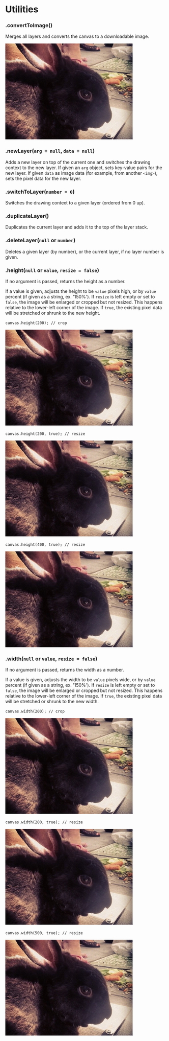 # Utilities

### .convertToImage()

Merges all layers and converts the canvas to a downloadable image.

<img src="images/bunny.jpg" height="300" width="400">

### .newLayer(`arg = null`, `data = null`)

Adds a new layer on top of the current one and switches the drawing context to the new layer. If given an `arg` object, sets key-value pairs for the new layer. If given `data` as image data (for example, from another `<img>`), sets the pixel data for the new layer.

### .switchToLayer(`number = 0`)

Switches the drawing context to a given layer (ordered from 0 up).

### .duplicateLayer()

Duplicates the current layer and adds it to the top of the layer stack.

### .deleteLayer(`null` or `number`)

Deletes a given layer (by number), or the current layer, if no layer number is given.

### .height(`null` or `value`, `resize = false`)

If no argument is passed, returns the height as a number.

If a value is given, adjusts the height to be `value` pixels high, or by `value` percent (if given as a string, ex. '150%'). If `resize` is left empty or set to `false`, the image will be enlarged or cropped but not resized. This happens relative to the lower-left corner of the image. If `true`, the existing pixel data will be stretched or shrunk to the new height.

```
canvas.height(200); // crop
```

<img id="martin-height-200-crop" src="images/bunny.jpg" height="300" width="400">

```
canvas.height(200, true); // resize
```

<img id="martin-height-200-resize" src="images/bunny.jpg" height="300" width="400">

```
canvas.height(400, true); // resize
```

<img id="martin-height-400-resize" src="images/bunny.jpg" height="300" width="400">

### .width(`null` or `value`, `resize = false`)

If no argument is passed, returns the width as a number.

If a value is given, adjusts the width to be `value` pixels wide, or by `value` percent (if given as a string, ex. '150%'). If `resize` is left empty or set to `false`, the image will be enlarged or cropped but not resized. This happens relative to the lower-left corner of the image. If `true`, the existing pixel data will be stretched or shrunk to the new width.

```
canvas.width(200); // crop
```

<img id="martin-width-200-crop" src="images/bunny.jpg" height="300" width="400">

```
canvas.width(200, true); // resize
```

<img id="martin-width-200-resize" src="images/bunny.jpg" height="300" width="400">

```
canvas.width(500, true); // resize
```

<img id="martin-width-500-resize" src="images/bunny.jpg" height="300" width="400">
